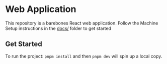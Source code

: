 # Web Application

This repository is a barebones React web application. Follow the Machine Setup instructions in the [docs/](../docs) folder to get started


## Get Started

To run the project: `pnpm install` and then `pnpm dev` will spin up a local copy.

